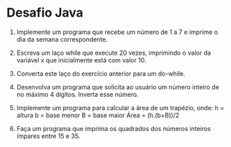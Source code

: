 # Desafio Java

1. Implemente um programa que recebe um número de 1 a 7 e imprime o dia da semana correspondente.

2. Escreva um laço while que execute 20 vezes, imprimindo o valor da variável x que inicialmente está com valor 10. 

3. Converta este laço do exercício anterior para um do-while.

4. Desenvolva um programa que solicita ao usuário um número inteiro de no máximo 4 dígitos. Inverta esse número. 

5. Implemente um programa para calcular a área de um trapézio, onde: h = altura b = base menor B = base maior Área = (h.(b+B))/2

6. Faça um programa que imprima os quadrados dos números inteiros ímpares entre 15 e 35.